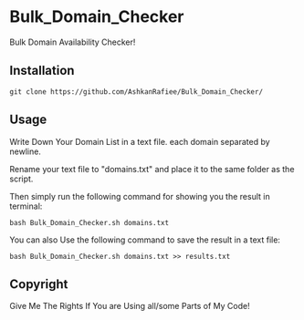 # Bulk_Domain_Checker
Bulk Domain Availability Checker!
## Installation
```git clone https://github.com/AshkanRafiee/Bulk_Domain_Checker/```

## Usage
Write Down Your Domain List in a text file. each domain separated by newline.

Rename your text file to "domains.txt" and place it to the same folder as the script.

Then simply run the following command for showing you the result in terminal:

```
bash Bulk_Domain_Checker.sh domains.txt
```

You can also Use the following command to save the result in a text file:

```
bash Bulk_Domain_Checker.sh domains.txt >> results.txt
```
## Copyright
Give Me The Rights If You are Using all/some Parts of My Code!
